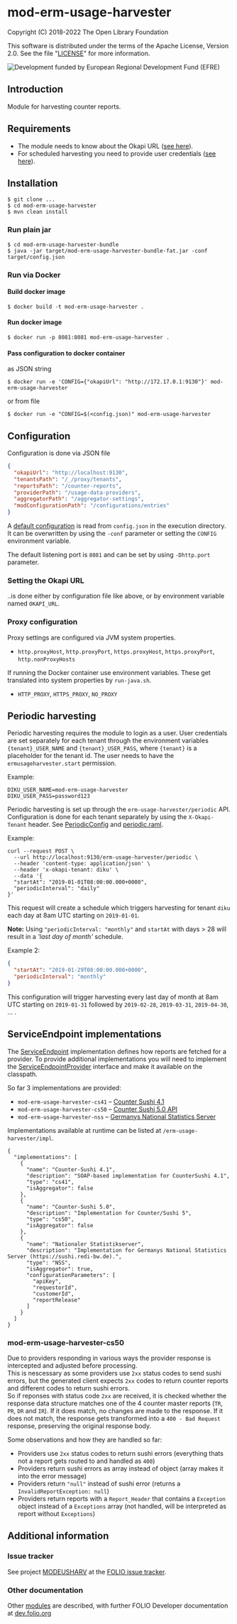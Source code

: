 # mod-erm-usage-harvester

Copyright (C) 2018-2022 The Open Library Foundation

This software is distributed under the terms of the Apache License, Version 2.0. See the
file "[LICENSE](LICENSE)" for more information.

![Development funded by European Regional Development Fund (EFRE)](assets/EFRE_2015_quer_RGB_klein.jpg)

## Introduction

Module for harvesting counter reports.

## Requirements

* The module needs to know about the Okapi URL ([see here](#setting-the-okapi-url)).
* For scheduled harvesting you need to provide user credentials ([see here](#periodic-harvesting)).

## Installation

```
$ git clone ...
$ cd mod-erm-usage-harvester
$ mvn clean install
```

### Run plain jar

```
$ cd mod-erm-usage-harvester-bundle
$ java -jar target/mod-erm-usage-harvester-bundle-fat.jar -conf target/config.json
```

### Run via Docker

#### Build docker image

```
$ docker build -t mod-erm-usage-harvester .
```

#### Run docker image

```
$ docker run -p 8081:8081 mod-erm-usage-harvester .
```

#### Pass configuration to docker container

as JSON string

```
$ docker run -e 'CONFIG={"okapiUrl": "http://172.17.0.1:9130"}' mod-erm-usage-harvester
```

or from file

```
$ docker run -e "CONFIG=$(<config.json)" mod-erm-usage-harvester
```

## Configuration

Configuration is done via JSON file

```json
{
  "okapiUrl": "http://localhost:9130",
  "tenantsPath": "/_/proxy/tenants",
  "reportsPath": "/counter-reports",
  "providerPath": "/usage-data-providers",
  "aggregatorPath": "/aggregator-settings",
  "modConfigurationPath": "/configurations/entries"
}
```

A [default configuration](mod-erm-usage-harvester-bundle/config-template.json) is read
from `config.json` in the execution directory. It can be overwritten by using the `-conf` parameter
or setting the `CONFIG` environment variable.

The default listening port is `8081` and can be set by using `-Dhttp.port` parameter.

### Setting the Okapi URL

..is done either by configuration file like above, or by environment variable named `OKAPI_URL`.

### Proxy configuration

Proxy settings are configured via JVM system properties.

* `http.proxyHost`, `http.proxyPort`, `https.proxyHost`, `https.proxyPort`, `http.nonProxyHosts`

If running the Docker container use environment variables. These get translated into system
properties by `run-java.sh`.

* `HTTP_PROXY`, `HTTPS_PROXY`, `NO_PROXY`

## Periodic harvesting

Periodic harvesting requires the module to login as a user. User credentials are set separately for
each tenant through the environment variables `{tenant}_USER_NAME` and `{tenant}_USER_PASS`,
where `{tenant}` is a placeholder for the tenant id. The user needs to have
the `ermusageharvester.start` permission.

Example:

```
DIKU_USER_NAME=mod-erm-usage-harvester
DIKU_USER_PASS=password123
```

Periodic harvesting is set up through the `erm-usage-harvester/periodic` API. Configuration is done
for each tenant separately by using the `X-Okapi-Tenant` header.
See [PeriodicConfig](ramls/schemas/periodicConfig.json)
and [periodic.raml](ramls/periodic.raml).

Example:

```
curl --request POST \
  --url http://localhost:9130/erm-usage-harvester/periodic \
  --header 'content-type: application/json' \
  --header 'x-okapi-tenant: diku' \
  --data '{
  "startAt": "2019-01-01T08:00:00.000+0000",
  "periodicInterval": "daily"
}'
```

This request will create a schedule which triggers harvesting for tenant `diku` each day at 8am UTC
starting on `2019-01-01`.

__Note:__ Using `"periodicInterval: "monthly"`  and `startAt` with days > 28 will result in a _'last
day of month'_ schedule.

Example 2:

```json
{
  "startAt": "2019-01-29T08:00:00.000+0000",
  "periodicInterval": "monthly"
}
```

This configuration will trigger harvesting every last day of month at 8am UTC starting
on `2019-01-31`
followed by `2019-02-28`, `2019-03-31`, `2019-04-30`, ... .

## ServiceEndpoint implementations

The [ServiceEndpoint](mod-erm-usage-harvester-spi/src/main/java/org/olf/erm/usage/harvester/endpoints/ServiceEndpoint.java)
implementation defines how reports are fetched for a provider. To provide additional implementations
you will need to implement the
[ServiceEndpointProvider](mod-erm-usage-harvester-spi/src/main/java/org/olf/erm/usage/harvester/endpoints/ServiceEndpointProvider.java)
interface and make it available on the classpath.

So far 3 implementations are provided:

* `mod-erm-usage-harvester-cs41`
  – [Counter Sushi 4.1](https://www.projectcounter.org/code-of-practice-sections/sushi/)
* `mod-erm-usage-harvester-cs50`
  – [Counter Sushi 5.0 API](https://app.swaggerhub.com/apis/COUNTER/counter-sushi_5_0_api/1.0.0)
* `mod-erm-usage-harvester-nss` – [Germanys National Statistics Server](https://statistik.hebis.de/)

Implementations available at runtime can be listed at `/erm-usage-harvester/impl`.

```
{
  "implementations": [
    {
      "name": "Counter-Sushi 4.1",
      "description": "SOAP-based implementation for CounterSushi 4.1",
      "type": "cs41",
      "isAggregator": false
    },
    {
      "name": "Counter-Sushi 5.0",
      "description": "Implementation for Counter/Sushi 5",
      "type": "cs50",
      "isAggregator": false
    },
    {
      "name": "Nationaler Statistikserver",
      "description": "Implementation for Germanys National Statistics Server (https://sushi.redi-bw.de).",
      "type": "NSS",
      "isAggregator": true,
      "configurationParameters": [
        "apiKey",
        "requestorId",
        "customerId",
        "reportRelease"
      ]
    }
  ]
}
```

### mod-erm-usage-harvester-cs50

Due to providers responding in various ways the provider response is intercepted and adjusted before
processing.  
This is nescessary as some providers use `2xx` status codes to send sushi errors, but the generated
client expects `2xx` codes to return counter reports and different codes to return sushi errors.  
So if reponses with status code `2xx` are received, it is checked whether the response data
structure matches one of the 4 counter master reports (`TR`, `PR`, `DR` and `IR`). If it does match,
no changes are made to the response. If it does not match, the response gets transformed into
a `400 - Bad Request` response, preserving the original response body.

Some observations and how they are handled so far:

* Providers use `2xx` status codes to return sushi errors (everything thats not a report gets routed
  to and handled as `400`)
* Providers return sushi errors as array instead of object (array makes it into the error message)
* Providers return `"null"` instead of sushi error (returns a `InvalidReportException: null`)
* Providers return reports with a `Report_Header` that contains a `Exception` object instead of
  a `Exceptions` array (not handled, will be interpreted as report without `Exceptions`)

## Additional information

### Issue tracker

See project [MODEUSHARV](https://issues.folio.org/browse/MODEUSHARV)
at the [FOLIO issue tracker](https://dev.folio.org/guidelines/issue-tracker).

### Other documentation

Other [modules](https://dev.folio.org/source-code/#server-side) are described, with further FOLIO
Developer documentation at [dev.folio.org](https://dev.folio.org/)

